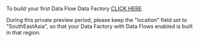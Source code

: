 To build your first Data Flow Data Factory [CLICK HERE](https://portal.azure.com/#create/Microsoft.Template/uri/https%3A%2F%2Fraw.githubusercontent.com%2Fkromerm%2Fadfdataflowdocs%2Fmaster%2Fsamples%2Fcurrent_df_arm_template.json)

During this private preview period, please keep the "location" field set to "SouthEastAsia", so that your Data Factory with Data Flows enabled is built in that region.
